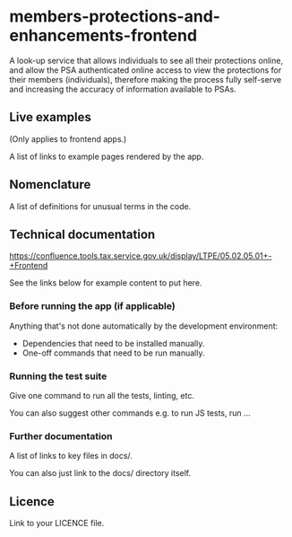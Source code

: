 
# members-protections-and-enhancements-frontend

A look-up service that allows individuals to see all their protections online, and allow the PSA authenticated online access to view the protections for their members (individuals), therefore making the process fully self-serve and increasing the accuracy of information available to PSAs.
## Live examples

(Only applies to frontend apps.)

A list of links to example pages rendered by the app.

## Nomenclature

A list of definitions for unusual terms in the code.

## Technical documentation

https://confluence.tools.tax.service.gov.uk/display/LTPE/05.02.05.01+-+Frontend

See the links below for example content to put here.

### Before running the app (if applicable)

Anything that's not done automatically by the development environment:

- Dependencies that need to be installed manually.
- One-off commands that need to be run manually.

### Running the test suite

Give one command to run all the tests, linting, etc.

You can also suggest other commands e.g. to run JS tests, run ...

### Further documentation

A list of links to key files in docs/.

You can also just link to the docs/ directory itself.

## Licence

Link to your LICENCE file.